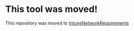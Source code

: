 # This tool was moved!

This repository was moved to [IntuneNetworkRequirements](https://github.com/MHimken/IntuneNetworkRequirements)
